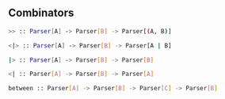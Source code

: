 ## Combinators

```sh
>> :: Parser[A] -> Parser[B] -> Parser[(A, B)]
```

```sh
<|> :: Parser[A] -> Parser[B] -> Parser[A | B]
```

```sh
|> :: Parser[A] -> Parser[B] -> Parser[B]
```

```sh
<| :: Parser[A] -> Parser[B] -> Parser[A]
```

```sh
between :: Parser[A] -> Parser[B] -> Parser[C] -> Parser[B]
```